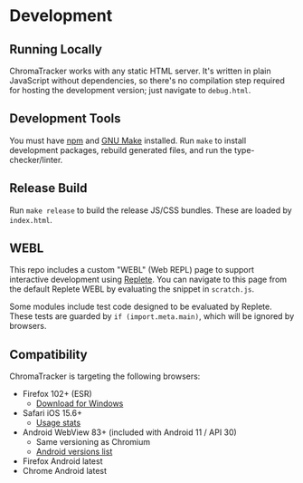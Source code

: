 # Development

## Running Locally

ChromaTracker works with any static HTML server. It's written in plain JavaScript without dependencies, so there's no compilation step required for hosting the development version; just navigate to `debug.html`.

## Development Tools

You must have [npm](https://www.npmjs.com/) and [GNU Make](https://www.gnu.org/software/make/) installed. Run `make` to install development packages, rebuild generated files, and run the type-checker/linter.

## Release Build

Run `make release` to build the release JS/CSS bundles. These are loaded by `index.html`.

## WEBL

This repo includes a custom "WEBL" (Web REPL) page to support interactive development using [Replete](https://github.com/jamesdiacono/replete). You can navigate to this page from the default Replete WEBL by evaluating the snippet in `scratch.js`.

Some modules include test code designed to be evaluated by Replete. These tests are guarded by `if (import.meta.main)`, which will be ignored by browsers.

## Compatibility

ChromaTracker is targeting the following browsers:

- Firefox 102+ (ESR)
    - [Download for Windows](https://portableapps.com/apps/internet/firefox_portable/legacy)
- Safari iOS 15.6+
    - [Usage stats](https://iosref.com/ios-usage)
- Android WebView 83+ (included with Android 11 / API 30)
    - Same versioning as Chromium
    - [Android versions list](https://docs.signageos.io/hc/en-us/articles/4405381554578-Browser-WebKit-and-Chromium-versions-by-each-Platform#h_01HABYXXZMDMS644M0BXH43GYD)
- Firefox Android latest
- Chrome Android latest
